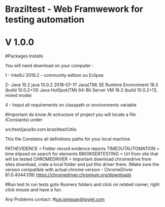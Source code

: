 # Braziltest - Web Framwework for testing automation
# V 1.0.0

#Packages Installs
 
 You will need download on your computer :
 
 1 - IntelliJ 2019.2 - community edition ou Eclipse
 
 2- Java 10.2
 java 10.0.2 2018-07-17
 Java(TM) SE Runtime Environment 18.3 (build 10.0.2+13)
 Java HotSpot(TM) 64-Bit Server VM 18.3 (build 10.0.2+13, mixed mode)
 
  4 - Imput all requirements on classpath or environments variable
 
 
 #Important do know
 At sctructure of project you will locate a file (Constants) under:
 
 src/test/java/br.com.braziltest/Utils
 
 This file Constains all definitions paths for your local machine
 
 PATHEVIDENCE           = Folder record evidence reports
 TIMEOUTAUTOMATION      = time elipsed on search for elements
 BROWSERTESTING         = Url from site that will be tested
 CHROMEDRIVER           = Important download chromedrive from sites download, crate a local folder and put this driver there.
 (Make sure the version compatible with actual chrome version - ChromeDriver 81.0.4044.138) https://chromedriver.chromium.org/downloads
   
 #Run test
 to run tests goto Runners folders and click on related runner, right click mouse and have a fun. 
 
 
 Any Problems contact:
 #luis.bressan@joyjet.com
 